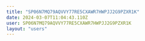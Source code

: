 ```yaml
---
title: "SP06N7MQ79AQVVY77RE5CXAWR7HWPJJ2G9PZXR1K"
date: 2024-03-07T11:04:43.110Z
user: SP06N7MQ79AQVVY77RE5CXAWR7HWPJJ2G9PZXR1K
layout: "users"
---
```

    